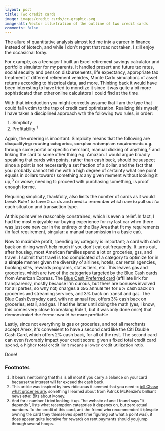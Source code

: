 ```yaml
---
layout: post
title: Two credit cards
image: images/credit_cards/cc-graphic.svg
image-alt: Vector illustration of the outline of two credit cards
comments: false
---
```


The allure of quantitative analysis almost led me into a career in finance instead of biotech, and while I don't regret that road not taken, I still enjoy the occasional foray.

For example, as a teenager I built an Excel retirement savings calculator and portfolio simulator for my parents.
It handled present and future tax rates, social security and pension disbursements, life expectancy, appropriate tax treatment of different retirement vehicles, Monte Carlo simulations of asset returns according to historical data, and more.
Thinking back it would have been interesting to have tried to monetize it since it was quite a bit more sophisticated than other online calculators I could find at the time.

With that introduction you might correctly assume that I am the type that could fall victim to the trap of credit card optimization.
Realizing this myself, I have taken a disciplined approach with the following two rules, in order:

1. Simplicity
2. Profitability <sup>1</sup>

Again, the ordering is important. Simplicity means that the following are disqualifying: rotating categories, complex redemption requirements e.g. through some portal or specific merchant, manual clicking of anything,<sup>2</sup> and linking the card to some other thing e.g. Amazon. I would argue broadly speaking that cards with points, rather than cash back, should be suspect since a point is not necessarily a set fraction of a dollar, and the fact that you probably cannot tell me with a high degree of certainty what one point equals in dollars towards something at any given moment without looking it up,<sup>3</sup> or worse, needing to proceed with purchasing something, is proof enough for me.

Requiring simplicity, thankfully, also limits the number of cards as it would break Rule 1 to have 5 cards and need to remember which one to pull out for each situation and transaction type.

At this point we're reasonably constrained, which is even a relief. In fact, I had the most enjoyable car buying experience for my last car when there was just one new car in the entirety of the Bay Area that fit my requirements (in fact requirement, singular: a manual transmission in a basic car).

Now to maximize profit, spending by category is important; a card with cash back on dining won't help much if you don't eat out frequently. It turns out, after housing, most American families spend a lot on groceries, gas, and travel. I submit that travel is too complicated of a category to optimize for in a **simple** manner given the diversity of airlines, hotels, car rental agencies, booking sites, rewards programs, status tiers, etc. This leaves gas and groceries, which are two of the categories targeted by the Blue Cash cards from American Express. The [Blue Cash Preferred card](https://americanexpress.com/en-us/referral/blue-cash-preferred-credit-card?ref=DEREKC8wSoA&xl=cp15) (affiliate link for transparency, mostly because I'm curious, but there are bonuses involved for all parties, so why not) charges a $95 annual fee for 6% cash back on groceries and streaming services, and 3% back on transit and gas. The Blue Cash Everyday card, with no annual fee, offers 3% cash back on groceries, retail, and gas. I had the latter until doing the math (yes, I know, this comes very close to breaking Rule 1, but it was only done once) that demonstrated the former would be more profitable.

Lastly, since not everything is gas or groceries, and not all merchants accept Amex, it's convenient to have a second card like the Citi Double Cash Card, which offers 2% cash back, for all of the rest.
The second card can even favorably impact your credit score: given a fixed total credit card spend, a higher total credit limit means a lower credit utilization ratio.

Done!

### Footnotes

<ol style="font-size: 0.9em">
<li>It bears mentioning that this is all moot if you carry a balance on your card because the interest will far exceed the cash back.</li>
<li>This article was inspired by how ridiculous it seemed that you need to <a href="https://www.bitsaboutmoney.com/archive/anatomy-of-credit-card-rewards-programs/" target="_blank">tell Chase what groceries are</a>, something I learned about from Patrick McKenzie's brilliant newsletter, Bits about Money.</li>
<li>And for a number I tried looking it up. The website of one I found says "it depends!", lists what redemption categories it depends on, but zero actual numbers. To the credit of this card, and the friend who recommended it (despite owning the card they themselves spent time figuring out what a point was), it does appear quite lucrative for rewards on rent payments should you jump through several hoops.</li>
</ol>
